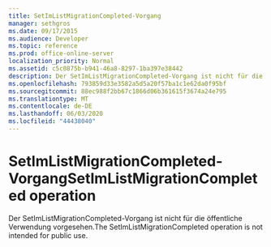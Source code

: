 ```yaml
---
title: SetImListMigrationCompleted-Vorgang
manager: sethgros
ms.date: 09/17/2015
ms.audience: Developer
ms.topic: reference
ms.prod: office-online-server
localization_priority: Normal
ms.assetid: c5c0875b-b941-46a8-8297-1ba397e38442
description: Der SetImListMigrationCompleted-Vorgang ist nicht für die öffentliche Verwendung vorgesehen.
ms.openlocfilehash: 793859d33e3582a5d5a20f57ba1c1e62da0f95bf
ms.sourcegitcommit: 88ec988f2bb67c1866d06b361615f3674a24e795
ms.translationtype: MT
ms.contentlocale: de-DE
ms.lasthandoff: 06/03/2020
ms.locfileid: "44438040"
---
```

# <a name="setimlistmigrationcompleted-operation"></a><span data-ttu-id="9377b-103">SetImListMigrationCompleted-Vorgang</span><span class="sxs-lookup"><span data-stu-id="9377b-103">SetImListMigrationCompleted operation</span></span>

<span data-ttu-id="9377b-104">Der SetImListMigrationCompleted-Vorgang ist nicht für die öffentliche Verwendung vorgesehen.</span><span class="sxs-lookup"><span data-stu-id="9377b-104">The SetImListMigrationCompleted operation is not intended for public use.</span></span>
  

